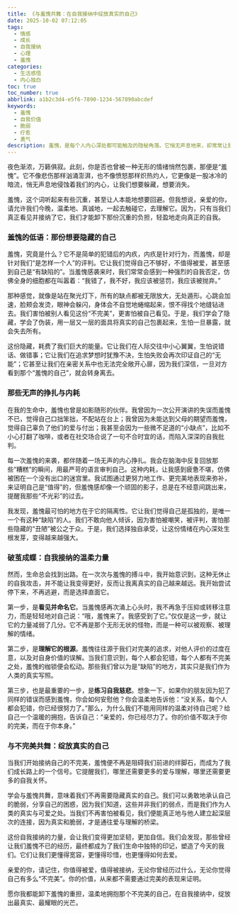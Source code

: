 ```yaml
---
title: 《与羞愧共舞：在自我接纳中绽放真实的自己》
date: 2025-10-02 07:12:05
tags:
  - 情感
  - 成长
  - 自我接纳
  - 心理
  - 羞愧
categories:
  - 生活感悟
  - 内心独白
toc: true
toc_number: true
abbrlink: a1b2c3d4-e5f6-7890-1234-567890abcdef
keywords:
  - 羞愧
  - 自我价值
  - 脆弱
  - 疗愈
  - 勇气
description: 羞愧，是每个人内心深处都可能触及的隐秘角落。它悄无声息地来，却常常让我们感到无所适从，甚至想要逃离。这篇文章将带你温柔地走进羞愧的世界，理解它，接纳它，并最终学会与它共舞，在不完美中找到真正的力量与光芒，绽放真实的自己。
---
```


夜色渐浓，万籁俱寂。此刻，你是否也曾被一种无形的情绪悄然包裹，那便是“羞愧”。它不像悲伤那样汹涌澎湃，也不像愤怒那样炽热灼人，它更像是一股冰冷的暗流，悄无声息地侵蚀着我们的内心，让我们想要躲藏，想要消失。

羞愧，这个词听起来有些沉重，甚至让人本能地想要回避。但我想说，亲爱的你，请允许我们今晚，温柔地、真诚地，一起去触碰它，去理解它。因为，只有当我们真正看见并接纳了它，我们才能卸下那份沉重的负担，轻盈地走向真正的自我。

### 羞愧的低语：那份想要隐藏的自己

羞愧，究竟是什么？它不是简单的犯错后的内疚，内疚是针对行为，而羞愧，却是针对我们“是怎样一个人”的评判。它让我们觉得自己不够好，不值得被爱，甚至感到自己是“有缺陷的”。当羞愧感袭来时，我们常常会感到一种强烈的自我否定，仿佛全身的细胞都在叫嚣着：“我错了，我不好，我应该被惩罚，我应该被抛弃。”

那种感觉，就像是站在聚光灯下，所有的缺点都被无限放大，无处遁形。心跳会加速，脸颊会发烫，眼神会躲闪，身体会不自觉地蜷缩起来，恨不得找个地缝钻进去。我们害怕被别人看见这份“不完美”，更害怕被自己看见。于是，我们学会了隐藏，学会了伪装，用一层又一层的面具将真实的自己包裹起来，生怕一旦暴露，就会失去所有。

这份隐藏，耗费了我们巨大的能量。它让我们在人际交往中小心翼翼，生怕说错话、做错事；它让我们在追求梦想时犹豫不决，生怕失败会再次印证自己的“无能”；它甚至让我们在亲密关系中也无法完全敞开心扉，因为我们深信，一旦对方看到那个“羞愧的自己”，就会转身离去。

### 那些无声的挣扎与内耗

在我的生命中，羞愧也曾是如影随形的伙伴。我曾因为一次公开演讲的失误而羞愧不已，觉得自己口拙笨拙，不配站在台上；我曾因为未能达到父母的期望而羞愧，觉得自己辜负了他们的爱与付出；我甚至会因为一些微不足道的“小缺点”，比如不小心打翻了咖啡，或者在社交场合说了一句不合时宜的话，而陷入深深的自我批判。

每一次羞愧的来袭，都伴随着一场无声的内心挣扎。我会在脑海中反复回放那些“糟糕”的瞬间，用最严苛的语言审判自己。这种内耗，让我感到疲惫不堪，仿佛被困在一个没有出口的迷宫里。我试图通过更努力地工作、更完美地表现来弥补，来证明自己是“值得”的，但羞愧感却像一个顽固的影子，总是在不经意间跳出来，提醒我那些“不光彩”的过去。

我发现，羞愧最可怕的地方在于它的隔离性。它让我们觉得自己是孤独的，是唯一一个有这种“缺陷”的人。我们不敢向他人倾诉，因为害怕被嘲笑，被评判，害怕那些隐藏的“丑陋”被公之于众。于是，我们选择独自承受，让这份情绪在内心深处生根发芽，变得越来越强大。

### 破茧成蝶：自我接纳的温柔力量

然而，生命总会找到出路。在一次次与羞愧的搏斗中，我开始意识到，这种无休止的自我攻击，并不能让我变得更好，反而让我离真实的自己越来越远。我开始尝试停下来，不再逃避，而是选择直面它。

第一步，是**看见并命名它**。当羞愧感再次涌上心头时，我不再急于压抑或转移注意力，而是轻轻地对自己说：“哦，羞愧来了。我感受到了它。”仅仅是这一步，就让它的力量减弱了几分。它不再是那个无形无状的怪物，而是一种可以被观察、被理解的情绪。

第二步，是**理解它的根源**。羞愧往往源于我们对完美的追求，对他人评价的过度在意，以及对自身价值的误解。当我们意识到，每个人都会犯错，每个人都有不完美之处，羞愧的枷锁便会松动。那些我们曾以为是“缺陷”的地方，其实只是我们作为人类的真实写照。

第三步，也是最重要的一步，是**练习自我慈悲**。想象一下，如果你的朋友因为犯了同样的错误而感到羞愧，你会如何安慰他？你会温柔地告诉他：“没关系，每个人都会犯错，你已经很努力了。”那么，为什么我们不能用同样的温柔对待自己呢？给自己一个温暖的拥抱，告诉自己：“亲爱的，你已经尽力了。你的价值不取决于你的完美，而在于你本身。”

### 与不完美共舞：绽放真实的自己

当我们开始接纳自己的不完美，羞愧便不再是阻碍我们前进的绊脚石，而成为了我们成长路上的一个信号。它提醒我们，哪里还需要更多的爱与理解，哪里还需要更多的自我关怀。

学会与羞愧共舞，意味着我们不再需要隐藏真实的自己。我们可以勇敢地承认自己的脆弱，分享自己的困惑，因为我们知道，这些并非我们的弱点，而是我们作为人类的真实与可爱之处。当我们不再害怕被看见，我们便能真正地与他人建立起深层次的连接，因为真实和脆弱，才是通往爱与理解的桥梁。

这份自我接纳的力量，会让我们变得更加坚韧，更加自信。我们会发现，那些曾经让我们羞愧不已的经历，最终都成为了我们生命中独特的印记，塑造了今天的我们。它们让我们更懂得宽容，更懂得珍惜，也更懂得如何去爱。

亲爱的你，请记住，你值得被爱，值得被接纳，无论你曾经历过什么，无论你觉得自己有多么“不完美”。你的价值，从来都不需要通过完美的表现来证明。

愿你我都能卸下羞愧的重担，温柔地拥抱那个不完美的自己，在自我接纳中，绽放出最真实、最耀眼的光芒。